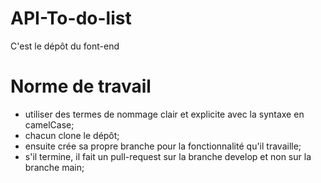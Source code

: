 # API-To-do-list
C'est le dépôt du font-end

# Norme de travail
* utiliser des termes de nommage clair et explicite avec la syntaxe en camelCase;
* chacun clone le dépôt;
* ensuite crée sa propre branche pour la fonctionnalité qu'il travaille;
* s'il termine, il fait un pull-request sur la branche develop et non sur la branche main;

